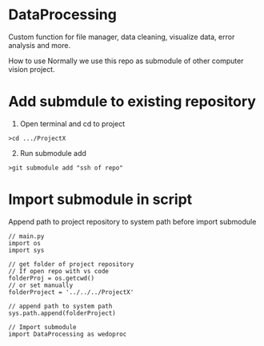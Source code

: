 # DataProcessing
Custom function for file manager, data cleaning, visualize data, error analysis and more.

How to use 
Normally we use this repo as submodule of other computer vision project.

# Add submdule to existing repository
1. Open terminal and cd to project
```
>cd .../ProjectX
```

2. Run submodule add
```
>git submodule add "ssh of repo"
```

# Import submodule in script
Append path to project repository to system path before import submodule
```
// main.py
import os
import sys

// get folder of project repository
// If open repo with vs code
folderProj = os.getcwd()
// or set manually
folderProject = '../../../ProjectX'

// append path to system path
sys.path.append(folderProject)

// Import submodule
import DataProcessing as wedoproc

```

